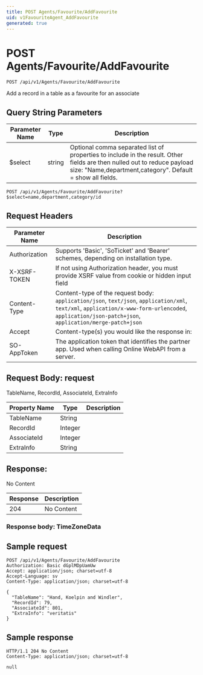 ```yaml
---
title: POST Agents/Favourite/AddFavourite
uid: v1FavouriteAgent_AddFavourite
generated: true
---
```


# POST Agents/Favourite/AddFavourite

```http
POST /api/v1/Agents/Favourite/AddFavourite
```

Add a record in a table as a favourite for an associate







## Query String Parameters

| Parameter Name | Type |  Description |
|----------------|------|--------------|
| $select | string |  Optional comma separated list of properties to include in the result. Other fields are then nulled out to reduce payload size: "Name,department,category". Default = show all fields. |

```http
POST /api/v1/Agents/Favourite/AddFavourite?$select=name,department,category/id
```


## Request Headers

| Parameter Name | Description |
|----------------|-------------|
| Authorization  | Supports 'Basic', 'SoTicket' and 'Bearer' schemes, depending on installation type. |
| X-XSRF-TOKEN   | If not using Authorization header, you must provide XSRF value from cookie or hidden input field |
| Content-Type | Content-type of the request body: `application/json`, `text/json`, `application/xml`, `text/xml`, `application/x-www-form-urlencoded`, `application/json-patch+json`, `application/merge-patch+json` |
| Accept         | Content-type(s) you would like the response in:  |
| SO-AppToken | The application token that identifies the partner app. Used when calling Online WebAPI from a server. |

## Request Body: request 

TableName, RecordId, AssociateId, ExtraInfo 

| Property Name | Type |  Description |
|----------------|------|--------------|
| TableName | String |  |
| RecordId | Integer |  |
| AssociateId | Integer |  |
| ExtraInfo | String |  |

## Response:

No Content

| Response | Description |
|----------------|-------------|
| 204 | No Content |

### Response body: TimeZoneData


## Sample request

```http!
POST /api/v1/Agents/Favourite/AddFavourite
Authorization: Basic dGplMDpUamUw
Accept: application/json; charset=utf-8
Accept-Language: sv
Content-Type: application/json; charset=utf-8

{
  "TableName": "Hand, Koelpin and Windler",
  "RecordId": 79,
  "AssociateId": 801,
  "ExtraInfo": "veritatis"
}
```

## Sample response

```http_
HTTP/1.1 204 No Content
Content-Type: application/json; charset=utf-8

null
```